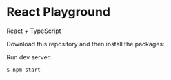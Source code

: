 # React Playground

React + TypeScript

Download this repository and then install the packages:

Run dev server:

```bash
$ npm start
```
